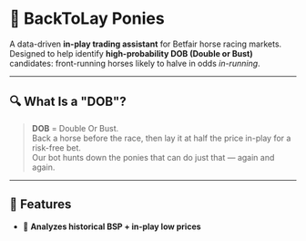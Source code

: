 # 🐎 BackToLay Ponies

A data-driven **in-play trading assistant** for Betfair horse racing markets.  
Designed to help identify **high-probability DOB (Double or Bust)** candidates: front-running horses likely to halve in odds *in-running*.

---

## 🔍 What Is a "DOB"?

> **DOB** = Double Or Bust.  
Back a horse before the race, then lay it at half the price in-play for a risk-free bet.  
Our bot hunts down the ponies that can do just that — again and again.

---

## 🚀 Features

- 🧠 **Analyzes historical BSP + in-play low prices**
